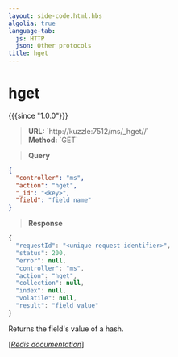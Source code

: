 ```yaml
---
layout: side-code.html.hbs
algolia: true
language-tab:
  js: HTTP
  json: Other protocols
title: hget
---
```


# hget

{{{since "1.0.0"}}}



<blockquote class="js">
<p>
<b>URL:</b> `http://kuzzle:7512/ms/_hget/<key>/<field>`  
</br><b>Method:</b> `GET`
</p>
</blockquote>

<blockquote class="json">
<p>
<b>Query</b>
</p>
</blockquote>


```json
{
  "controller": "ms",
  "action": "hget",
  "_id": "<key>",
  "field": "field name"
}
```

>**Response**

```javascript
{
  "requestId": "<unique request identifier>",
  "status": 200,
  "error": null,
  "controller": "ms",
  "action": "hget",
  "collection": null,
  "index": null,
  "volatile": null,
  "result": "field value"
}
```

Returns the field's value of a hash.

[[_Redis documentation_]](https://redis.io/commands/hget)
